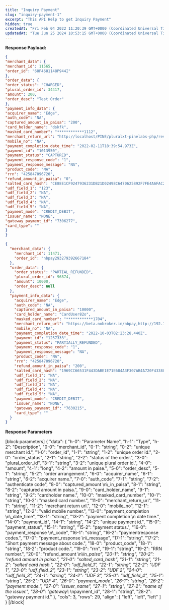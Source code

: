 ```yaml
---
title: "Inquiry Payment"
slug: "inquiry-payment-1"
excerpt: "This API Help to get Inquiry Payment"
hidden: true
createdAt: "Fri Feb 04 2022 11:20:39 GMT+0000 (Coordinated Universal Time)"
updatedAt: "Tue Jun 25 2024 10:53:15 GMT+0000 (Coordinated Universal Time)"
---
```

**Response Payload:** 

```json 200 Success
{
"merchant_data": {
"merchant_id": 11565,
"order_id": "68P4681148P944I"
},
"order_data": {
"order_status": "CHARGED",
"plural_order_id": 34417,
"amount": 200,
"order_desc": "Test Order"
},
"payment_info_data": {
"acquirer_name": "Edge",
"auth_code": "NA",
"captured_amount_in_paisa": "200",
"card_holder_name": "dskfk",
"masked_card_number": "************1112",
"merchant_return_url": "http://localhost/PINE/pluralxt-pinelabs-php/response_page.php",
"mobile_no": "NA",
"payment_completion_date_time": "2022-02-11T18:39:54.973Z",
"payment_id": "1013950",
"payment_status": "CAPTURED",
"payment_response_code": "1",
"payment_response_message": "NA",
"product_code": "NA",
"rrn": "425847096720",
"refund_amount_in_paisa": "0",
"salted_card_hash": "CE88E1CF9247936231DB21D02498C6470625892F7FE4A6FAC2FE8F6A03D3E4AE",
"udf_field_1": "123",
"udf_field_2": "NA",
"udf_field_3": "NA",
"udf_field_4": "NA",
"udf_field_5": "NA",
"payment_mode": "CREDIT_DEBIT",
"issuer_name": "NONE",
"gateway_payment_id": "7306277",
"card_type": ""
}
}
```
```json Partial Refund
{
  "merchant_data": {
    "merchant_id": 11471,
    "order_id": "nbpay293279392667184"
  },
  "order_data": {
    "order_status": "PARTIAL_REFUNDED",
    "plural_order_id": 96874,
    "amount": 10000,
    "order_desc": null
  },
  "payment_info_data": {
    "acquirer_name": "Edge",
    "auth_code": "NA",
    "captured_amount_in_paisa": "10000",
    "card_holder_name": "CardUser82o",
    "masked_card_number": "************1704",
    "merchant_return_url": "https://beta.nobroker.in/nbpay,http://192.168.101.93:7050/chargingresp.aspx,http://localhost/Pine/response1.php,http://10.200.146.139:7020/chargingrespnew.aspx",
    "mobile_no": "NA",
    "payment_completion_date_time": "2022-10-03T02:23:28.440Z",
    "payment_id": "1257333",
    "payment_status": "PARTIALLY_REFUNDED",
    "payment_response_code": "1",
    "payment_response_message": "NA",
    "product_code": "NA",
    "rrn": "425847096720",
    "refund_amount_in_paisa": "200",
    "salted_card_hash": "1969CC66531F443DABE1E71E684A3F307AB4A720F43380825D099F9438C9116D",
    "udf_field_1": "NA",
    "udf_field_2": "NA",
    "udf_field_3": "NA",
    "udf_field_4": "NA",
    "udf_field_5": "NA",
    "payment_mode": "CREDIT_DEBIT",
    "issuer_name": "NONE",
    "gateway_payment_id": "7630215",
    "card_type": ""
  }
}
```

**Response Parameters** 

[block:parameters]
{
  "data": {
    "h-0": "Parameter Name",
    "h-1": "Type",
    "h-2": "Description",
    "0-0": "merchant_id",
    "0-1": "string",
    "0-2": "unique merchant id.",
    "1-0": "order_id",
    "1-1": "string",
    "1-2": "unique order id.",
    "2-0": "order_status",
    "2-1": "string",
    "2-2": "status of the order.",
    "3-0": "plural_order_id",
    "3-1": "string",
    "3-2": "unique plural order id.",
    "4-0": "amount",
    "4-1": "long",
    "4-2": "amount in paise.",
    "5-0": "order_desc",
    "5-1": "string",
    "5-2": "order arrangement.",
    "6-0": "acquirer_name",
    "6-1": "string",
    "6-2": "acquirer name.",
    "7-0": "auth_code",
    "7-1": "string",
    "7-2": "authenticate code",
    "8-0": "captured_amount  \n\\_in_paisa",
    "8-1": "string",
    "8-2": "captured amount in paisa.",
    "9-0": "card_holder_name",
    "9-1": "string",
    "9-2": "cardholder name.",
    "10-0": "masked_card_number",
    "10-1": "string",
    "10-2": "masked card number.",
    "11-0": "merchant_return_url",
    "11-1": "string",
    "11-2": "merchant return url.",
    "12-0": "mobile_no",
    "12-1": "string",
    "12-2": "valid mobile number.",
    "13-0": "payment_completion  \n\\_date_time",
    "13-1": "string",
    "13-2": "payment completion  \n date time.",
    "14-0": "payment_id",
    "14-1": "string",
    "14-2": "unique payment id.",
    "15-0": "payment_status",
    "15-1": "string",
    "15-2": "payment status.",
    "16-0": "payment_response  \n\\_code",
    "16-1": "string",
    "16-2": "paymentresponse codes.",
    "17-0": "payment_response  \n\\_message",
    "17-1": "string",
    "17-2": "Short payment message about code.",
    "18-0": "product_code",
    "18-1": "string",
    "18-2": "product code.",
    "19-0": "rrn",
    "19-1": "string",
    "19-2": "RRN number.",
    "20-0": "refund_amount  \n\\_in_paisa",
    "20-1": "string",
    "20-2": "refund amount in paisa.",
    "21-0": "salted_card_hash",
    "21-1": "string",
    "21-2": "salted card hash.",
    "22-0": "udf_field_1",
    "22-1": "string",
    "22-2": "UDF 1",
    "23-0": "udf_field_2",
    "23-1": "string",
    "23-2": "UDF 2",
    "24-0": "udf_field_3",
    "24-1": "string",
    "24-2": "UDF 3",
    "25-0": "udf_field_4",
    "25-1": "string",
    "25-2": "UDF 4",
    "26-0": "payment_mode",
    "26-1": "string",
    "26-2": "payment mode.",
    "27-0": "issuer_name",
    "27-1": "string",
    "27-2": "name of the issuer.",
    "28-0": "gateway\\_  \npayment_id",
    "28-1": "string",
    "28-2": "gateway payment id."
  },
  "cols": 3,
  "rows": 29,
  "align": [
    "left",
    "left",
    "left"
  ]
}
[/block]
